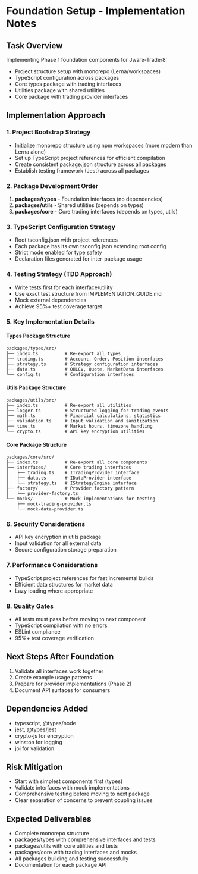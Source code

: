 # Foundation Setup - Implementation Notes

## Task Overview
Implementing Phase 1 foundation components for Jware-Trader8:
- Project structure setup with monorepo (Lerna/workspaces)
- TypeScript configuration across packages
- Core types package with trading interfaces
- Utilities package with shared utilities
- Core package with trading provider interfaces

## Implementation Approach

### 1. Project Bootstrap Strategy
- Initialize monorepo structure using npm workspaces (more modern than Lerna alone)
- Set up TypeScript project references for efficient compilation
- Create consistent package.json structure across all packages
- Establish testing framework (Jest) across all packages

### 2. Package Development Order
1. **packages/types** - Foundation interfaces (no dependencies)
2. **packages/utils** - Shared utilities (depends on types)
3. **packages/core** - Core trading interfaces (depends on types, utils)

### 3. TypeScript Configuration Strategy
- Root tsconfig.json with project references
- Each package has its own tsconfig.json extending root config
- Strict mode enabled for type safety
- Declaration files generated for inter-package usage

### 4. Testing Strategy (TDD Approach)
- Write tests first for each interface/utility
- Use exact test structure from IMPLEMENTATION_GUIDE.md
- Mock external dependencies
- Achieve 95%+ test coverage target

### 5. Key Implementation Details

#### Types Package Structure
```
packages/types/src/
├── index.ts          # Re-export all types
├── trading.ts        # Account, Order, Position interfaces
├── strategy.ts       # Strategy configuration interfaces
├── data.ts           # OHLCV, Quote, MarketData interfaces
└── config.ts         # Configuration interfaces
```

#### Utils Package Structure
```
packages/utils/src/
├── index.ts          # Re-export all utilities
├── logger.ts         # Structured logging for trading events
├── math.ts           # Financial calculations, statistics
├── validation.ts     # Input validation and sanitization
├── time.ts           # Market hours, timezone handling
└── crypto.ts         # API key encryption utilities
```

#### Core Package Structure
```
packages/core/src/
├── index.ts          # Re-export all core components
├── interfaces/       # Core trading interfaces
│   ├── trading.ts    # ITradingProvider interface
│   ├── data.ts       # IDataProvider interface
│   └── strategy.ts   # IStrategyEngine interface
├── factory/          # Provider factory pattern
│   └── provider-factory.ts
└── mocks/            # Mock implementations for testing
    ├── mock-trading-provider.ts
    └── mock-data-provider.ts
```

### 6. Security Considerations
- API key encryption in utils package
- Input validation for all external data
- Secure configuration storage preparation

### 7. Performance Considerations
- TypeScript project references for fast incremental builds  
- Efficient data structures for market data
- Lazy loading where appropriate

### 8. Quality Gates
- All tests must pass before moving to next component
- TypeScript compilation with no errors
- ESLint compliance
- 95%+ test coverage verification

## Next Steps After Foundation
1. Validate all interfaces work together
2. Create example usage patterns
3. Prepare for provider implementations (Phase 2)
4. Document API surfaces for consumers

## Dependencies Added
- typescript, @types/node
- jest, @types/jest
- crypto-js for encryption
- winston for logging
- joi for validation

## Risk Mitigation
- Start with simplest components first (types)
- Validate interfaces with mock implementations
- Comprehensive testing before moving to next package
- Clear separation of concerns to prevent coupling issues

## Expected Deliverables
- Complete monorepo structure
- packages/types with comprehensive interfaces and tests
- packages/utils with core utilities and tests
- packages/core with trading interfaces and mocks
- All packages building and testing successfully
- Documentation for each package API